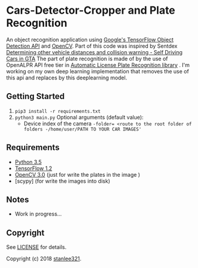 # Cars-Detector-Cropper and Plate Recognition

An object recognition application using [Google's TensorFlow Object Detection API](https://github.com/tensorflow/models/tree/master/object_detection) and [OpenCV](http://opencv.org/).
Part of this code was inspired by Sentdex [Determining other vehicle distances and collision warning - Self Driving Cars in GTA](https://pythonprogramming.net/detecting-distances-self-driving-car/)
The part of plate recognition is made of by the use of OpenALPR API free tier in [Automatic License Plate Recognition library](https://github.com/openalpr/openalpr) . I'm working on my own deep learning implementation that removes the use of this api and replaces by this deeplearning model.

## Getting Started
1. `pip3 install -r requirements.txt`
2. `python3 main.py` 
    Optional arguments (default value):
    * Device index of the camera `-folder= <route to the root folder of folders -/home/user/PATH TO YOUR CAR IMAGES'`

## Requirements
- [Python 3.5](https://www.continuum.io/downloads)
- [TensorFlow 1.2](https://www.tensorflow.org/)
- [OpenCV 3.0](http://opencv.org/) (just for write the plates in the image )
- [scypy] (for write the images into disk)

## Notes
- Work in progress...
## Copyright
See [LICENSE](LICENSE) for details.

Copyright (c) 2018 [stanlee321](http://deepmicrosystems.com/).
